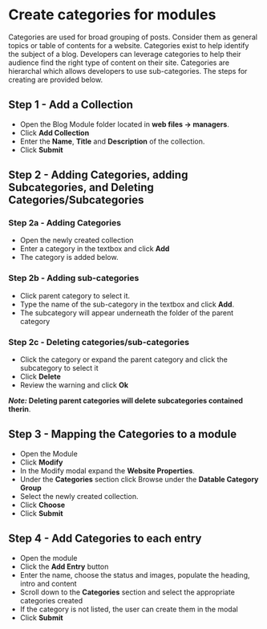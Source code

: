 # Create categories for modules

Categories are used for broad grouping of posts. Consider them as general topics or table of contents for a website. Categories exist to help identify the subject of a blog. Developers can leverage categories to help their audience find the right type of content on their site. Categories are hierarchal which allows developers to use sub-categories. The steps for creating are provided below.

## Step 1 - Add a Collection

* Open the Blog Module folder located in **web files -> managers**.
* Click **Add Collection**
* Enter the **Name**, **Title** and **Description** of the collection.
* Click **Submit**

## Step 2 - Adding Categories, adding Subcategories, and Deleting Categories/Subcategories

### Step 2a - Adding Categories

* Open the newly created collection
* Enter a category in the textbox and click **Add**
* The category is added below.

### Step 2b - Adding sub-categories

* Click parent category to select it.
* Type the name of the sub-category in the textbox and click **Add**.
* The subcategory will appear underneath the folder of the parent category

### Step 2c - Deleting categories/sub-categories

* Click the category or expand the parent category and click the subcategory to select it
* Click **Delete**
* Review the warning and click **Ok**

***Note:* Deleting parent categories will delete subcategories contained therin**.

## Step 3 - Mapping the Categories to a module

* Open the Module
* Click **Modify**
* In the Modify modal expand the **Website Properties**.
* Under the **Categories** section click Browse under the **Datable Category Group**
* Select the newly created collection.
* Click **Choose**
* Click **Submit**

## Step 4 - Add Categories to each entry

* Open the module
* Click the **Add Entry** button
* Enter the name, choose the status and images, populate the heading, intro and content
* Scroll down to the **Categories** section and select the appropriate categories created
* If the category is not listed, the user can create them in the modal
* Click **Submit**